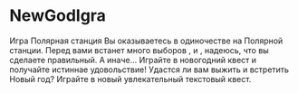 # NewGodIgra
Игра Полярная станция  Вы оказываетесь в одиночестве на Полярной станции. 
Перед вами встанет много выборов , и , надеюсь, что вы сделаете правильный. А иначе...
Играйте в новогодний квест и получайте истиннае удовольствие!
Удастся ли вам выжить и встретить Новый год? Играйте в новый увлекательный текстовый квест.

